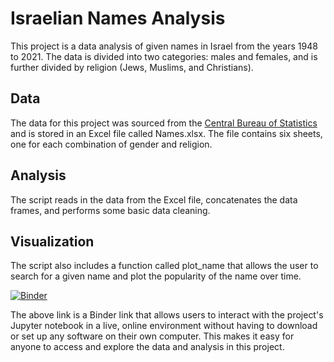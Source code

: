 # Israelian Names Analysis  
This project is a data analysis of given names in Israel from the years 1948 to 2021. The data is divided into two categories: males and females, and is further divided by religion (Jews, Muslims, and Christians).

## Data  
The data for this project was sourced from the [Central Bureau of Statistics](https://www.cbs.gov.il/en/Pages/default.aspx#DeltaPlaceHolderMain) and is stored in an Excel file called Names.xlsx. The file contains six sheets, one for each combination of gender and religion.

## Analysis
The script reads in the data from the Excel file, concatenates the data frames, and performs some basic data cleaning.

## Visualization
The script also includes a function called plot_name that allows the user to search for a given name and plot the popularity of the name over time.
  
  
 [![Binder](https://mybinder.org/badge_logo.svg)](https://mybinder.org/v2/gh/arielya10/Most-Common-Names/main?labpath=main.ipynb)  
 
The above link is a Binder link that allows users to interact with the project's Jupyter notebook in a live, online environment without having to download or set up any software on their own computer. This makes it easy for anyone to access and explore the data and analysis in this project.
